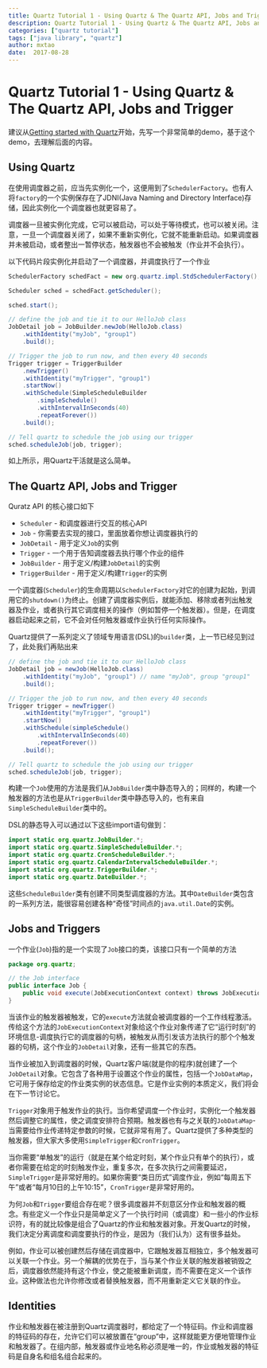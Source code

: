 ```yaml
---
title: Quartz Tutorial 1 - Using Quartz & The Quartz API, Jobs and Trigger
description: Quartz Tutorial 1 - Using Quartz & The Quartz API, Jobs and Trigger
categories: ["quartz tutorial"]
tags: ["java library", "quartz"]
author: mxtao
date:  2017-08-28
---
```


# Quartz Tutorial 1 - Using Quartz & The Quartz API, Jobs and Trigger

建议从[Getting started with Quartz](https://www.quartz-scheduler.org/)开始，先写一个非常简单的demo，基于这个demo，去理解后面的内容。

## Using Quartz

在使用调度器之前，应当先实例化一个，这便用到了`SchedulerFactory`。也有人将`factory`的一个实例保存在了JDNI(Java Naming and Directory Interface)存储，因此实例化一个调度器也就更容易了。

调度器一旦被实例化完成，它可以被启动，可以处于等待模式，也可以被关闭。注意，一旦一个调度器关闭了，如果不重新实例化，它就不能重新启动。如果调度器并未被启动，或者整出一暂停状态，触发器也不会被触发（作业并不会执行）。

以下代码片段实例化并启动了一个调度器，并调度执行了一个作业

```java
SchedulerFactory schedFact = new org.quartz.impl.StdSchedulerFactory();

Scheduler sched = schedFact.getScheduler();

sched.start();

// define the job and tie it to our HelloJob class
JobDetail job = JobBuilder.newJob(HelloJob.class)
    .withIdentity("myJob", "group1")
    .build();

// Trigger the job to run now, and then every 40 seconds
Trigger trigger = TriggerBuilder
    .newTrigger()
    .withIdentity("myTrigger", "group1")
    .startNow()
    .withSchedule(SimpleScheduleBuilder
        .simpleSchedule()
        .withIntervalInSeconds(40)
        .repeatForever())
    .build();

// Tell quartz to schedule the job using our trigger
sched.scheduleJob(job, trigger);
```

如上所示，用Quartz干活就是这么简单。

## The Quartz API, Jobs and Trigger

Quratz API 的核心接口如下

+ `Scheduler` - 和调度器进行交互的核心API
+ `Job` - 你需要去实现的接口，里面放着你想让调度器执行的
+ `JobDetail` - 用于定义`Job`的实例
+ `Trigger` - 一个用于告知调度器去执行哪个作业的组件
+ `JobBuilder` - 用于定义/构建`JobDetail`的实例
+ `TriggerBuilder` - 用于定义/构建`Trigger`的实例

一个调度器(`Scheduler`)的生命周期以`SchedulerFactory`对它的创建为起始，到调用它的`shutdown()`为终止。创建了调度器实例后，就能添加、移除或者列出触发器及作业，或者执行其它调度相关的操作（例如暂停一个触发器）。但是，在调度器启动起来之前，它不会对任何触发器或作业执行任何实际操作。

Quartz提供了一系列定义了领域专用语言(DSL)的`builder`类，上一节已经见到过了，此处我们再贴出来

```java
// define the job and tie it to our HelloJob class
JobDetail job = newJob(HelloJob.class)
    .withIdentity("myJob", "group1") // name "myJob", group "group1"
    .build();

// Trigger the job to run now, and then every 40 seconds
Trigger trigger = newTrigger()
    .withIdentity("myTrigger", "group1")
    .startNow()
    .withSchedule(simpleSchedule()
        .withIntervalInSeconds(40)
        .repeatForever())
    .build();

// Tell quartz to schedule the job using our trigger
sched.scheduleJob(job, trigger);
```

构建一个`Job`使用的方法是我们从`JobBuilder`类中静态导入的；同样的，构建一个触发器的方法也是从`TriggerBuilder`类中静态导入的，也有来自`SimpleScheduleBuilder`类中的。

DSL的静态导入可以通过以下这些import语句做到：

```java
import static org.quartz.JobBuilder.*;
import static org.quartz.SimpleScheduleBuilder.*;
import static org.quartz.CronScheduleBuilder.*;
import static org.quartz.CalendarIntervalScheduleBuilder.*;
import static org.quartz.TriggerBuilder.*;
import static org.quartz.DateBuilder.*;
```

这些`ScheduleBuilder`类有创建不同类型调度器的方法。其中`DateBuilder`类包含的一系列方法，能很容易创建各种“奇怪”时间点的`java.util.Date`的实例。

## Jobs and Triggers

一个作业(`Job`)指的是一个实现了`Job`接口的类，该接口只有一个简单的方法

```java
package org.quartz;

// the Job interface
public interface Job {
    public void execute(JobExecutionContext context) throws JobExecutionException;
}
```

当该作业的触发器被触发，它的`execute`方法就会被调度器的一个工作线程激活。传给这个方法的`JobExecutionContext`对象给这个作业对象传递了它“运行时刻”的环境信息-调度执行它的调度器的句柄，被触发从而引发该方法执行的那个个触发器的句柄，这个作业的`JobDetail`对象，还有一些其它的东西。

当作业被加入到调度器的时候，Quartz客户端(就是你的程序)就创建了一个`JobDetail`对象。它包含了各种用于设置这个作业的属性，包括一个`JobDataMap`，它可用于保存给定的作业类实例的状态信息。它是作业实例的本质定义，我们将会在下一节讨论它。

`Trigger`对象用于触发作业的执行。当你希望调度一个作业时，实例化一个触发器然后调整它的属性，使之调度安排符合预期。触发器也有与之关联的`JobDataMap`-当需要给作业传递特定参数的时候，它就非常有用了。Quartz提供了多种类型的触发器，但大家大多使用`SimpleTrigger`和`CronTrigger`。

当你需要“单触发”的运行（就是在某个给定时刻，某个作业只有单个的执行），或者你需要在给定的时刻触发作业，重复多次，在多次执行之间需要延迟，`SimpleTrigger`是非常好用的。如果你需要“类日历式”调度作业，例如“每周五下午”或者“每月10日的上午10:15”，`CronTrigger`是非常好用的。

为何`Job`和`Trigger`要组合存在呢？很多调度器并不刻意区分作业和触发器的概念。有些定义一个作业只是简单定义了一个执行时间（或调度）和一些小的作业标识符，有的就比较像是组合了Quartz的作业和触发器对象。开发Quartz的时候，我们决定分离调度和调度要执行的作业，是因为（我们认为）这有很多益处。

例如，作业可以被创建然后存储在调度器中，它跟触发器互相独立，多个触发器可以关联一个作业。另一个解耦的优势在于，当与某个作业关联的触发器被销毁之后，调度器依然能持有这个作业，使之能被重新调度，而不需要在定义一个该作业。这种做法也允许你修改或者替换触发器，而不用重新定义它关联的作业。

## Identities

作业和触发器在被注册到Quartz调度器时，都给定了一个特征码。作业和调度器的特征码的存在，允许它们可以被放置在“group”中，这样就能更方便地管理作业和触发器了。在组内部，触发器或作业地名称必须是唯一的，作业或触发器的特征码是自身名和组名组合起来的。